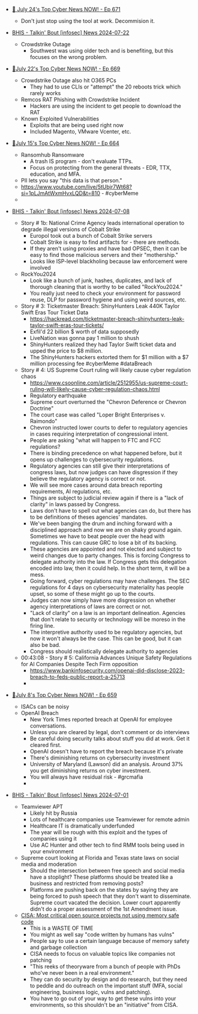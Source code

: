 
- [🔴 July 24's Top Cyber News NOW! - Ep 671](https://www.youtube.com/watch?v=ounD1m7hClU)
    - Don't just stop using the tool at work. Decommision it.  

- [BHIS - Talkin' Bout [infosec] News 2024-07-22](https://www.youtube.com/watch?v=252-y4UpLOI)
    - Crowdstrike Outage
        - Southwest was using older tech and is benefiting, but this focuses on the wrong problem.

- [🔴July 22's Top Cyber News NOW! - Ep 669](https://www.youtube.com/watch?v=hojkZub3A5M)
    - Crowdstrike Outage also hit O365 PCs
        - They had to use CLIs or "attempt" the 20 reboots trick which rarely works
    - Remcos RAT Phishing with Crowdstrike Incident
        - Hackers are using the incident to get people to download the RAT
    - Known Exploited Vulnerabilities
        - Exploits that are being used right now
        - Included Magento, VMware Vcenter, etc.

- [🔴July 15's Top Cyber News NOW! - Ep 664
](https://www.youtube.com/watch?v=5tUbjr7Wt68)
    - Ransomhub Ransomware
        - A trash IS program - don't evaluate TTPs. 
        - Focus on protecting from the general threats - EDR, TTX, education, and MFA.
    - PII lets you say "this data is that person."
    - https://www.youtube.com/live/5tUbjr7Wt68?si=1pLJmAtWxmHvxLQD&t=810 - #cyberMeme
    - 

- [BHIS - Talkin' Bout [infosec] News 2024-07-08
](https://www.youtube.com/watch?v=tBRZNE3guR4)
    - Story # 1b: National Crime Agency leads international operation to degrade illegal versions of Cobalt Strike
        - Europol took out a bunch of Cobalt Strike servers
        - Cobalt Strike is easy to find artifacts for - there are methods. 
        - If they aren't using proxies and have bad OPSEC, then it can be easy to find those malicious servers and their "mothership."
        - Looks like ISP-level blackholing because law enforcement were involved
    - RockYou2024
        - Look like a bunch of junk, hashes, duplicates, and lack of thorough cleaning that is worthy to be called "RockYou2024."
        - You really just need to check your environment for password reuse, DLP for password hygiene and using weird sources, etc.
    - Story # 3: Ticketmaster Breach: ShinyHunters Leak 440K Taylor Swift Eras Tour Ticket Data
        - https://hackread.com/ticketmaster-breach-shinyhunters-leak-taylor-swift-eras-tour-tickets/
        - Exfil'd 22 billion $ worth of data supposedly
        - LiveNation was gonna pay 1 million to shush
        - ShinyHunters realized they had Taylor Swift ticket data and upped the price to $8 million.
        - The ShinyHunters hackers extorted them for $1 million with a $7 million processing fee #cyberMeme #dataBreach
    - Story # 4: US Supreme Court ruling will likely cause cyber regulation chaos
        - https://www.csoonline.com/article/2512955/us-supreme-court-ruling-will-likely-cause-cyber-regulation-chaos.html
        - Regulatory earthquake
        - Supreme court overturned the "Chevron Deference or Chevron Doctrine"
        - The court case was called "Loper Bright Enterprises v. Raimondo"
        - Chevron instructed lower courts to defer to regulatory agencies in cases requiring interpretation of congressional intent.
        - People are asking "what will happen to FTC and FCC regulations?
        - There is binding precedence on what happened before, but it opens up challenges to cybersecurity regulations.
        - Regulatory agencies can still give their interpretations of congress laws, but now judges can have disgression if they believe the regulatory agency is correct or not.
        - We will see more cases around data breach reporting requirements, AI regulations, etc.
        - Things are subject to judicial review again if there is a "lack of clarity" in laws passed by Congress.
        - Laws don't have to spell out what agencies can do, but there has to be definitions of theses agencies' mandates.
        - We've been banging the drum and inching forward with a disciplined approach and now we are on shaky ground again. Sometimes we have to beat people over the head with regulations. This can cause GRC to lose a bit of its backing.
        - These agencies are appointed and not elected and subject to weird changes due to party changes. This is forcing Congress to delegate authority into the law. If Congress gets this delegation encoded into law, then it could help. In the short term, it will be a mess.
        - Going forward, cyber regulations may have challenges. The SEC regulations for 4 days on cybersecurity materiality has people upset, so some of these might go up to the courts.
        - Judges can now simply have more disgression on whether agency interpretations of laws are correct or not.
        - "Lack of clarity" on a law is an important delineation. Agencies that don't relate to security or technology will be moreso in the firing line. 
        - The interpretive authority used to be regulatory agencies, but now it won't always be the case. This can be good, but it can also be bad.
        - Congress should realistically delegate authority to agencies
    - 00:43:08 - Story # 5: California Advances Unique Safety Regulations for AI Companies Despite Tech Firm opposition
        - https://www.bankinfosecurity.com/openai-did-disclose-2023-breach-to-feds-public-report-a-25713
        - 

- [🔴July 8's Top Cyber News NOW! - Ep 659](https://www.youtube.com/watch?v=PJ9NOHabfaQ)
    - ISACs can be noisy
    - OpenAI Breach
        - New York Times reported breach at OpenAI for employee conversations.
        - Unless you are cleared by legal, don't comment or do interviews
        - Be careful doing security talks about stuff you did at work. Get it cleared first.
        - OpenAI doesn't have to report the breach because it's private
        - There's diminishing returns on cybersecurity investment
        - University of Maryland (Lawson) did an analysis. Around 37% you get diminishing returns on cyber investment.
        - You will always have residual risk - #grcmafia
        - 

- [BHIS - Talkin' Bout [infosec] News 2024-07-01
](https://www.youtube.com/watch?v=eUzASE1389A)
    - Teamviewer APT 
        - Likely hit by Russia
        - Lots of healthcare companies use Teamviewer for remote admin
        - Healthcare IT is dramatically underfunded
        - The year will be rough with this exploit and the types of companies using it
        - Use AC Hunter and other tech to find RMM tools being used in your environment
    - Supreme court looking at Florida and Texas state laws on social media and moderation
        - Should the intersection between free speech and social media have a stoplight?  These platforms should be treated like a business and restricted from removing posts?
        - Platforms are pushing back on the states by saying they are being forced to push speech that they don't want to disseminate.  Supreme court vacated the decision.  Lower court apparently didn't do a proper assessment of the 1st Amendment issue.
    - [CISA: Most critical open source projects not using memory safe code](https://www.bleepingcomputer.com/news/security/cisa-most-critical-open-source-projects-not-using-memory-safe-code/)
        - This is a WASTE OF TIME
        - You might as well say "code written by humans has vulns"
        - People say to use a certain language because of memory safety and garbage collection
        - CISA needs to focus on valuable topics like companies not patching
        - "This reeks of theoryware from a bunch of people with PhDs who've never been in a real environment."
        - They can do security by design and do research, but they need to peddle and do outreach on the important stuff (MFA, social engineering, business logic, vulns and patching).
        - You have to go out of your way to get these vulns into your environments, so this shouldn't be an "initiative" from CISA.